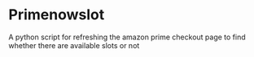 # Primenowslot
A python script for refreshing the amazon prime checkout page to find whether there are available slots or not
